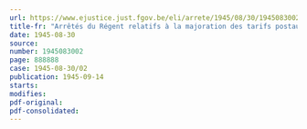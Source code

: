 ```yaml
---
url: https://www.ejustice.just.fgov.be/eli/arrete/1945/08/30/1945083002/justel
title-fr: "Arrêtés du Régent relatifs à la majoration des tarifs postaux en service international et en service intérieur"
date: 1945-08-30
source:
number: 1945083002
page: 888888
case: 1945-08-30/02
publication: 1945-09-14
starts:
modifies:
pdf-original:
pdf-consolidated:
---
```


